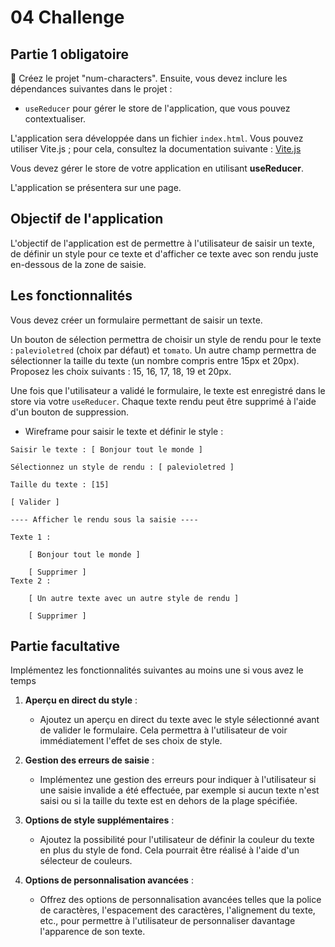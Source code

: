 # 04 Challenge

## Partie 1 obligatoire

:rocket: Créez le projet "num-characters". Ensuite, vous devez inclure les dépendances suivantes dans le projet :

- `useReducer` pour gérer le store de l'application, que vous pouvez contextualiser.

L'application sera développée dans un fichier `index.html`. Vous pouvez utiliser Vite.js ; pour cela, consultez la documentation suivante : [Vite.js](./vite_command.md)

Vous devez gérer le store de votre application en utilisant **useReducer**.

L'application se présentera sur une page.

## Objectif de l'application

L'objectif de l'application est de permettre à l'utilisateur de saisir un texte, de définir un style pour ce texte et d'afficher ce texte avec son rendu juste en-dessous de la zone de saisie.

## Les fonctionnalités

Vous devez créer un formulaire permettant de saisir un texte.

Un bouton de sélection permettra de choisir un style de rendu pour le texte : `palevioletred` (choix par défaut) et `tomato`. Un autre champ permettra de sélectionner la taille du texte (un nombre compris entre 15px et 20px). Proposez les choix suivants : 15, 16, 17, 18, 19 et 20px.

Une fois que l'utilisateur a validé le formulaire, le texte est enregistré dans le store via votre `useReducer`. Chaque texte rendu peut être supprimé à l'aide d'un bouton de suppression.

- Wireframe pour saisir le texte et définir le style :

```
Saisir le texte : [ Bonjour tout le monde ]  

Sélectionnez un style de rendu : [ palevioletred ]

Taille du texte : [15]

[ Valider ]

---- Afficher le rendu sous la saisie ----

Texte 1 :

    [ Bonjour tout le monde ] 

    [ Supprimer ]
Texte 2 :

    [ Un autre texte avec un autre style de rendu ] 

    [ Supprimer ]
```

## Partie facultative 

Implémentez les fonctionnalités suivantes au moins une si vous avez le temps

1. **Aperçu en direct du style** :
   - Ajoutez un aperçu en direct du texte avec le style sélectionné avant de valider le formulaire. Cela permettra à l'utilisateur de voir immédiatement l'effet de ses choix de style.

1. **Gestion des erreurs de saisie** :
   - Implémentez une gestion des erreurs pour indiquer à l'utilisateur si une saisie invalide a été effectuée, par exemple si aucun texte n'est saisi ou si la taille du texte est en dehors de la plage spécifiée.

1. **Options de style supplémentaires** :
   - Ajoutez la possibilité pour l'utilisateur de définir la couleur du texte en plus du style de fond. Cela pourrait être réalisé à l'aide d'un sélecteur de couleurs.

1. **Options de personnalisation avancées** :
   - Offrez des options de personnalisation avancées telles que la police de caractères, l'espacement des caractères, l'alignement du texte, etc., pour permettre à l'utilisateur de personnaliser davantage l'apparence de son texte.
